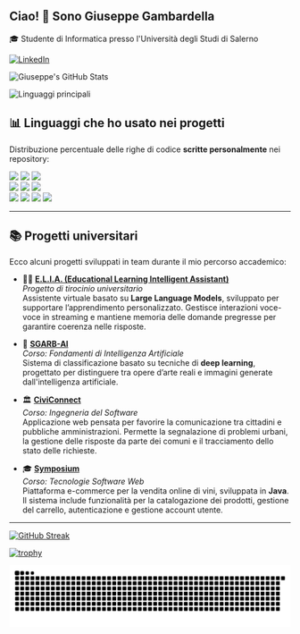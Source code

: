 <h2 align="left">Ciao! 👋 Sono Giuseppe Gambardella</h2>

<p align="left">
  🎓 Studente di Informatica presso l'Università degli Studi di Salerno  
  <br/>
  <p align="left">
  <a href="https://www.linkedin.com/in/giuseppe-gambardella-0b9aa3333/" target="_blank">
    <img src="https://img.shields.io/badge/LinkedIn-0077B5?style=for-the-badge&logo=linkedin&logoColor=white" alt="LinkedIn" />
  </a>
</p>
</p>

![Giuseppe's GitHub Stats](https://github-readme-stats.vercel.app/api?username=GiuseppeGambardella&show_icons=true&count_private=true&theme=tokyonight)

![Linguaggi principali](https://github-readme-stats.vercel.app/api/top-langs/?username=GiuseppeGambardella&layout=compact&theme=tokyonight)


## 📊 Linguaggi che ho usato nei progetti

Distribuzione percentuale delle righe di codice **scritte personalmente** nei repository:

<div align="left">

<img src="https://img.shields.io/badge/Java-34.7%25-%231E90FF?style=for-the-badge&logo=java&logoColor=white" />
<img src="https://img.shields.io/badge/JavaScript-14.8%25-%23F7DF1E?style=for-the-badge&logo=javascript&logoColor=black" />
<img src="https://img.shields.io/badge/Dart-14.8%25-%230175C2?style=for-the-badge&logo=dart&logoColor=white" />

<br/>

<img src="https://img.shields.io/badge/CSS-14.4%25-%231572B6?style=for-the-badge&logo=css3&logoColor=white" />
<img src="https://img.shields.io/badge/Python-13.5%25-%233776AB?style=for-the-badge&logo=python&logoColor=white" />
<img src="https://img.shields.io/badge/YAML-5.8%25-%23000000?style=for-the-badge&logo=yaml&logoColor=white" />

<br/>

<img src="https://img.shields.io/badge/Shell-1.0%25-%234EAA25?style=for-the-badge&logo=gnu-bash&logoColor=white" />
<img src="https://img.shields.io/badge/SQL-0.6%25-%2300758F?style=for-the-badge&logo=mysql&logoColor=white" />
<img src="https://img.shields.io/badge/Batch-0.4%25-%2300758F?style=for-the-badge&logo=windows&logoColor=white" />
<img src="https://img.shields.io/badge/HTML-0.2%25-%23E34F26?style=for-the-badge&logo=html5&logoColor=white" />

</div>

---

## 📚 Progetti universitari

Ecco alcuni progetti sviluppati in team durante il mio percorso accademico:

- 🧑‍🏫 [**E.L.I.A. (Educational Learning Intelligent Assistant)**](https://github.com/GiuseppeGambardella/E.L.I.A.-Educational-Learning-Intelligent-Assistant-)  
  *Progetto di tirocinio universitario*  
  Assistente virtuale basato su **Large Language Models**, sviluppato per supportare l’apprendimento personalizzato. Gestisce interazioni voce-voce in streaming e mantiene memoria delle domande pregresse per garantire coerenza nelle risposte.

- 🤖 [**SGARB-AI**](https://github.com/Marco-Brescia/SGARB-AI)  
  *Corso: Fondamenti di Intelligenza Artificiale*  
  Sistema di classificazione basato su tecniche di **deep learning**, progettato per distinguere tra opere d’arte reali e immagini generate dall'intelligenza artificiale.

- 🏛️ [**CiviConnect**](https://github.com/benedettoscala/CiviConnect)  
  *Corso: Ingegneria del Software*  
  Applicazione web pensata per favorire la comunicazione tra cittadini e pubbliche amministrazioni. Permette la segnalazione di problemi urbani, la gestione delle risposte da parte dei comuni e il tracciamento dello stato delle richieste.

- 🎓 [**Symposium**](https://github.com/FaiellaFrancesco/Symposium)  
  *Corso: Tecnologie Software Web*  
  Piattaforma e-commerce per la vendita online di vini, sviluppata in **Java**. Il sistema include funzionalità per la catalogazione dei prodotti, gestione del carrello, autenticazione e gestione account utente.


---

[![GitHub Streak](https://streak-stats.demolab.com/?user=GiuseppeGambardella&theme=tokyonight)](https://git.io/streak-stats)

[![trophy](https://github-profile-trophy.vercel.app/?username=GiuseppeGambardella&theme=tokyonight&no-frame=true)](https://github.com/ryo-ma/github-profile-trophy)

![GitHub Snake](https://raw.githubusercontent.com/GiuseppeGambardella/GiuseppeGambardella/main/dist/github-contribution-grid-snake-dark.svg)
